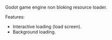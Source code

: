 Godot game engine non bloking resource loader.

Features:
   - Interactive loading (load screen).
   - Background loading.

